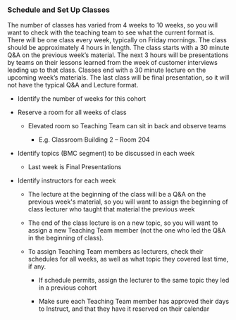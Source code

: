 ### Schedule and Set Up Classes

The number of classes has varied from 4 weeks to 10 weeks, so you will want to check with the teaching team to see what the current format is. There will be one class every week, typically on Friday mornings. The class should be approximately 4 hours in length. The class starts with a 30 minute Q&A on the previous week’s material. The next 3 hours will be presentations by teams on their lessons learned from the week of customer interviews leading up to that class. Classes end with a 30 minute lecture on the upcoming week’s materials. The last class will be final presentation, so it will not have the typical Q&A and Lecture format.

* Identify the number of weeks for this cohort

* Reserve a room for all weeks of class

    * Elevated room so Teaching Team can sit in back and observe teams

        * E.g. Classroom Building 2 – Room 204

* Identify topics (BMC segment) to be discussed in each week

    * Last week is Final Presentations

* Identify instructors for each week

    * The lecture at the beginning of the class will be a Q&A on the previous week's material, so you will want to assign the beginning of class lecturer who taught that material the previous week

    * The end of the class lecture is on a new topic, so you will want to assign a new Teaching Team member (not the one who led the Q&A in the beginning of class).

    * To assign Teaching Team members as lecturers, check their schedules for all weeks, as well as what topic they covered last time, if any.

        * If schedule permits, assign the lecturer to the same topic they led in a previous cohort

        * Make sure each Teaching Team member has approved their days to Instruct, and that they have it reserved on their calendar
